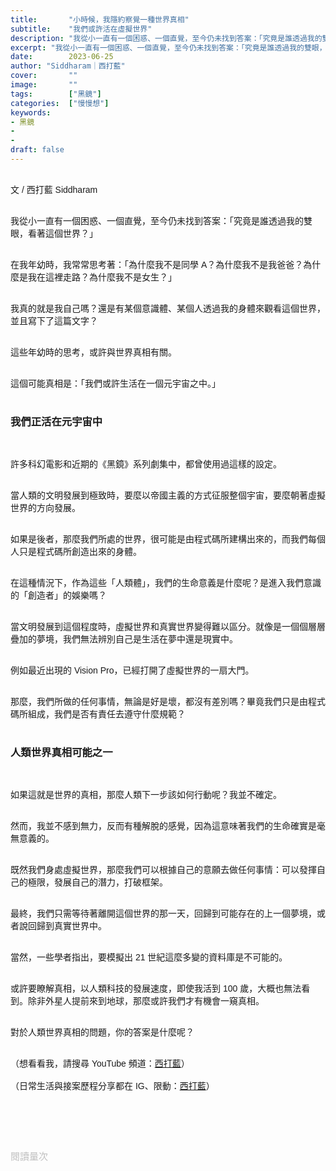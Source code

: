```yaml
---
title:       "小時候，我隱約察覺一種世界真相"
subtitle:    "我們或許活在虛擬世界"
description: "我從小一直有一個困惑、一個直覺，至今仍未找到答案：「究竟是誰透過我的雙眼，看著這個世界？」..."
excerpt: "我從小一直有一個困惑、一個直覺，至今仍未找到答案：「究竟是誰透過我的雙眼，看著這個世界？」..."
date:        2023-06-25
author: "Siddharam｜西打藍"
cover:       ""
image:       ""
tags:        ["黑鏡"]
categories:  ["慢慢想"]
keywords:
- 黑鏡
- 
- 
draft: false
---
```


<article style="font-family: 'Noto Sans TC', '微軟正黑體', sans-serif; font-weight: 300;">

<br>文 / 西打藍 Siddharam<br><br>

我從小一直有一個困惑、一個直覺，至今仍未找到答案：「究竟是誰透過我的雙眼，看著這個世界？」<br><br>

在我年幼時，我常常思考著：「為什麼我不是同學 A？為什麼我不是我爸爸？為什麼是我在這裡走路？為什麼我不是女生？」<br><br>

我真的就是我自己嗎？還是有某個意識體、某個人透過我的身體來觀看這個世界，並且寫下了這篇文字？<br><br>

這些年幼時的思考，或許與世界真相有關。<br><br>

這個可能真相是：「我們或許生活在一個元宇宙之中。」<br><br>

<h3 class="article-h1-color">我們正活在元宇宙中</h3><br>

許多科幻電影和近期的《黑鏡》系列劇集中，都曾使用過這樣的設定。<br><br>

當人類的文明發展到極致時，要麼以帝國主義的方式征服整個宇宙，要麼朝著虛擬世界的方向發展。<br><br>

如果是後者，那麼我們所處的世界，很可能是由程式碼所建構出來的，而我們每個人只是程式碼所創造出來的身體。<br><br>

在這種情況下，作為這些「人類體」，我們的生命意義是什麼呢？是進入我們意識的「創造者」的娛樂嗎？<br><br>

當文明發展到這個程度時，虛擬世界和真實世界變得難以區分。就像是一個個層層疊加的夢境，我們無法辨別自己是生活在夢中還是現實中。<br><br>

例如最近出現的 Vision Pro，已經打開了虛擬世界的一扇大門。<br><br>

那麼，我們所做的任何事情，無論是好是壞，都沒有差別嗎？畢竟我們只是由程式碼所組成，我們是否有責任去遵守什麼規範？<br><br>

<h3 class="article-h1-color">人類世界真相可能之一</h3><br>

如果這就是世界的真相，那麼人類下一步該如何行動呢？我並不確定。<br><br>

然而，我並不感到無力，反而有種解脫的感覺，因為這意味著我們的生命確實是毫無意義的。<br><br>

既然我們身處虛擬世界，那麼我們可以根據自己的意願去做任何事情：可以發揮自己的極限，發展自己的潛力，打破框架。<br><br>

最終，我們只需等待著離開這個世界的那一天，回歸到可能存在的上一個夢境，或者說回歸到真實世界中。<br><br>

當然，一些學者指出，要模擬出 21 世紀這麼多變的資料庫是不可能的。<br><br>

或許要瞭解真相，以人類科技的發展速度，即使我活到 100 歲，大概也無法看到。除非外星人提前來到地球，那麼或許我們才有機會一窺真相。<br><br>

對於人類世界真相的問題，你的答案是什麼呢？<br><br>



（想看看我，請搜尋 YouTube 頻道：<a href="https://www.youtube.com/@siddblue" target="_blank">西打藍</a>）<br><br>
（日常生活與接案歷程分享都在 IG、限動：<a href="https://www.instagram.com/sidd.blue/" target="_blank">西打藍</a>）<br><br>

<!-- <h3 class="article-h1-color"></h3><br> -->

<br><br><br>

</article>

<div style="color: #bfbfbf; font-size: 15px;" id="busuanzi_container_page_pv">
  閱讀量<span id="busuanzi_value_page_pv"></span>次
</div>

<script src="../../js/post.js"></script>
